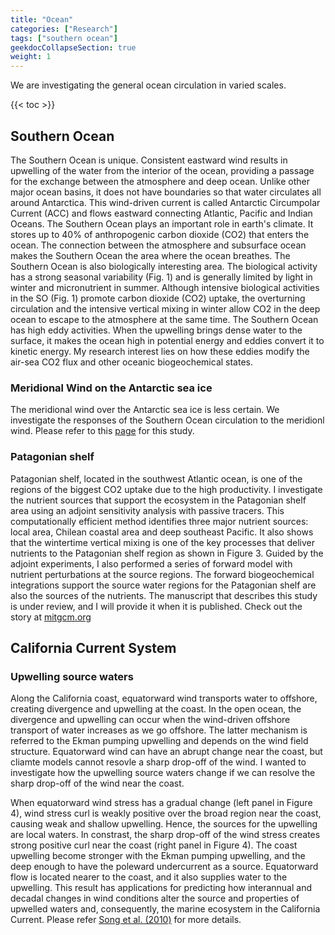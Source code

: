 ```yaml
---
title: "Ocean"
categories: ["Research"]
tags: ["southern ocean"]
geekdocCollapseSection: true
weight: 1
---
```


We are investigating the general ocean circulation in varied scales.

{{< toc >}}

## Southern Ocean

The Southern Ocean is unique. Consistent eastward wind results in upwelling of the water from the interior of the ocean, providing a passage for the exchange between the atmosphere and deep ocean.
Unlike other major ocean basins, it does not have boundaries so that water circulates all around Antarctica. This wind-driven current is called Antarctic Circumpolar Current (ACC) and flows eastward connecting Atlantic, Pacific and Indian Oceans. The Southern Ocean plays an important role in earth's climate. It stores up to 40% of anthropogenic carbon dioxide (CO2) that enters the ocean. The connection between the atmosphere and subsurface ocean makes the Southern Ocean the area where the ocean breathes. The Southern Ocean is also biologically interesting area. The biological activity has a strong seasonal variability (Fig. 1) and is generally limited by light in winter and micronutrient in summer. Although intensive biological activities in the SO (Fig. 1) promote carbon dioxide (CO2) uptake, the overturning circulation and the intensive vertical mixing in winter allow CO2 in the deep ocean to escape to the atmosphere at the same time.
The Southern Ocean has high eddy activities. When the upwelling brings dense water to the surface, it makes the ocean high in potential energy and eddies convert it to kinetic energy. My research interest lies on how these eddies modify the air-sea CO2 flux and other oceanic biogeochemical states.

### Meridional Wind on the Antarctic sea ice
The meridional wind over the Antarctic sea ice is less certain. We investigate the responses of the Southern Ocean circulation to the meridionl wind. Please refer to this [page](/research/OceanCirc/channel) for this study.


### Patagonian shelf

Patagonian shelf, located in the southwest Atlantic ocean, is one of the regions of the biggest CO2 uptake due to the high productivity. I investigate the nutrient sources that support the ecosystem in the Patagonian shelf area using an adjoint sensitivity analysis with passive tracers. This computationally efficient method identifies three major nutrient sources: local area, Chilean coastal area and deep southeast Pacific. It also shows that the wintertime vertical mixing is one of the key processes that deliver nutrients to the Patagonian shelf region as shown in Figure 3. Guided by the adjoint experiments, I also performed a series of forward model with nutrient perturbations at the source regions. The forward biogeochemical integrations support the source water regions for the Patagonian shelf are also the sources of the nutrients. The manuscript that describes this study is under review, and I will provide it when it is published. Check out the story at [<U>mitgcm.org</U>](http://mitgcm.org/2016/04/20/shelf-life/)


## California Current System
### Upwelling source waters

Along the California coast, equatorward wind transports water to offshore, creating divergence and upwelling at the coast. In the open ocean, the divergence and upwelling can occur when the wind-driven offshore transport of water increases as we go offshore. The latter mechanism is referred to the Ekman pumping upwelling and depends on the wind field structure. Equatorward wind can have an abrupt change near the coast, but cliamte models cannot resovle a sharp drop-off of the wind. I wanted to investigate how the upwelling source waters change if we can resolve the sharp drop-off of the wind near the coast.

When equatorward wind stress has a gradual change (left panel in Figure 4), wind stress curl is weakly positive over the broad region near the coast, causing weak and shallow upwelling. Hence, the sources for the upwelling are local waters. In constrast, the sharp drop-off of the wind stress creates strong positive curl near the coast (right panel in Figure 4). The coast upwelling become stronger with the Ekman pumping upwelling, and the deep enough to have the poleward undercurrent as a source. Equatorward flow is located nearer to the coast, and it also supplies water to the upwelling. This result has applications for predicting how interannual and decadal changes in wind conditions alter the source and properties of upwelled waters and, consequently, the marine ecosystem in the California Current. Please refer [<U>Song et al. (2010)</U>](http://horizon.ucsd.edu/miller/download/upwelling_source/upwelling_source.pdf) for more details.